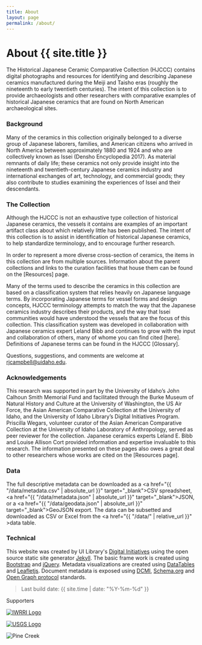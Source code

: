 ```yaml
---
title: About
layout: page
permalink: /about/
---
```


<div markdown="1" class="row">

<div markdown="1" class="col-md-8"><div markdown="1" class="py-3 px-4">

# About {{ site.title }}

The Historical Japanese Ceramic Comparative Collection (HJCCC) contains digital photographs and resources for identifying and describing Japanese ceramics manufactured during the Meiji and Taisho eras (roughly the nineteenth to early twentieth centuries). The intent of this collection is to provide archaeologists and other researchers with comparative examples of historical Japanese ceramics that are found on North American archaeological sites.

### Background

Many of the ceramics in this collection originally belonged to a diverse group of Japanese laborers, families, and American citizens who arrived in North America between approximately 1880 and 1924 and who are collectively known as Issei (Densho Encyclopedia 2017). As material remnants of daily life; these ceramics not only provide insight into the nineteenth and twentieth-century Japanese ceramics industry and international exchanges of art, technology, and commercial goods; they also contribute to studies examining the experiences of Issei and their descendants.  

### The Collection

Although the HJCCC is not an exhaustive type collection of historical Japanese ceramics, the vessels it contains are examples of an important artifact class about which relatively little has been published. The intent of this collection is to assist in identification of historical Japanese ceramics, to help standardize terminology, and to encourage further research.

In order to represent a more diverse cross-section of ceramics, the items in this collection are from multiple sources. Information about the parent collections and links to the curation facilities that house them can be found on the [Resources] page.

Many of the terms used to describe the ceramics in this collection are based on a classification system that relies heavily on Japanese language terms. By incorporating Japanese terms for vessel forms and design concepts, HJCCC terminology attempts to match the way that the Japanese ceramics industry describes their products, and the way that Issei communities would have understood the vessels that are the focus of this collection. This classification system was developed in collaboration with Japanese ceramics expert Leland Bibb and continues to grow with the input and collaboration of others, many of whome you can find cited [here]. Definitions of Japanese terms can be found in the HJCCC [Glossary]. 

Questions, suggestions, and comments are welcome at rjcampbell@uidaho.edu.

### Acknowledgements

This research was supported in part by the University of Idaho’s John Calhoun Smith Memorial Fund and facilitated through the Burke Museum of Natural History and Culture at the University of Washington, the US Air Force, the Asian American Comparative Collection at the University of Idaho, and the University of Idaho Library’s Digital Initiatives Program. Priscilla Wegars, volunteer curator of the Asian American Comparative Collection at the University of Idaho Laboratory of Anthropology, served as peer reviewer for the collection. 
Japanese ceramics experts Leland E. Bibb and Louise Allison Cort provided information and expertise invaluable to this research. 
The information presented on these pages also owes a great deal to other researchers whose works are cited on the [Resources page]. 

### Data

The full descriptive metadata can be downloaded as a <a href="{{ "/data/metadata.csv" | absolute_url }}" target="_blank">CSV spreadsheet</a>, <a href="{{ "/data/metadata.json" | absolute_url }}" target="_blank">JSON</a>, or a <a href="{{ "/data/geodata.json" | absolute_url }}" target="_blank">GeoJSON</a> export.
The data can be subsetted and downloaded as CSV or Excel from the <a href="{{ "/data/" | relative_url }}" >data table</a>.

### Technical

This website was created by UI Library's [Digital Initiatives](https://www.lib.uidaho.edu/digital/) using the open source static site generator [Jekyll](https://jekyllrb.com/).
The basic frame work is created using [Bootstrap](https://getbootstrap.com/) and [jQuery](https://jquery.com/).
Metadata visualizations are created using [DataTables](https://datatables.net/) and [Leafletjs](http://leafletjs.com/).
Document metadata is exposed using [DCMI](http://dublincore.org/), [Schema.org](http://schema.org) and [Open Graph protocol](http://ogp.me/) standards.

> Last build date: {{ site.time | date: "%Y-%m-%d" }}

</div></div>
<div class="col-md-4">
<div class="card">
<div class="card-header">Supporters</div>
<div class="card-body p-md-3">
<p class="text-center"><a href="http://www.uidaho.edu/research/entities/iwrri"><img class="img-fluid rounded mt-3" src="{{ "/images/ui-iwrri-logo.jpg" | relative_url }}" alt="IWRRI Logo" ></a></p>
<p class="text-center"><a href="https://www.usgs.gov/"><img class="img-fluid rounded mt-3" src="{{ "/images/USGS_logo.png" | relative_url }}" alt="USGS Logo"></a></p>
</div>
</div>
<p class="mt-3"><img class="img-fluid rounded" src="{{ "/images/pinecreek.jpg" | relative_url }}" alt="Pine Creek"></p>
</div>
</div>
